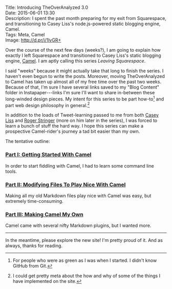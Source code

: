 Title: Introducing TheOverAnalyzed 3.0  
Date: 2015-06-01 13:30  
Description: I spent the past month preparing for my exit from Squarespace, and transitioning to Casey Liss's node.js-powered static blogging engine, Camel.  
Tags: Meta, Camel  
Image: http://d.pr/i/1lvGR+  

Over the course of the next few days (weeks?), I am going to explain how exactly I left Squarespace and transitioned to Casey Liss's static blogging engine, [Camel][github]. I am aptly calling this series *Leaving Squarespace*.

I said "weeks" because it might actually take that long to finish the series. I haven't even begun to write the posts. Moreover, moving TheOverAnalyzed to Camel has taken up almost all of my free time over the past two weeks. Because of that, I'm sure I have several links saved to my "Blog Content" folder in Instapaper---links I'm sure I'll want to share in-between these long-winded design pieces. My intent for this series to be part how-to[^for] and part web design philosophy in general.[^ph]

In addition to the loads of Tweet-learning passed to me from both [Casey Liss][twitter] and [Roger Stringer][twitter 2] (more on him later in the series), I was forced to learn a bunch of stuff the hard way. I hope this series can make a prospective Camel-rider's journey a tad bit easier than my own.

The tentative outline:

### [Part I: Getting Started With Camel][theoveranalyzed]

In order to start fiddling with Camel, I had to learn some command line tools.

### [Part II: Modifying Files To Play Nice With Camel][theoveranalyzed 2]

Making all my old Markdown files play nice with Camel was easy, but extremely time-consuming.

### [Part III: Making Camel My Own][theoveranalyzed 3]

Camel came with several nifty Markdown plugins, but I wanted more. 

<hr class="long">

In the meantime, please explore the new site! I'm pretty proud of it. And as always, thanks for reading.

[^for]:  For people who were as green as I was when I started. I didn't know GitHub from Git.
[^ph]: I could get pretty meta about the how and why of some of the things I have implemented on the site. 

[github]: https://github.com/cliss/camel "GitHub page for Camel"
[theoveranalyzed]: /2015/6/17/leaving-squarespace-part-I-getting-started-with-camel "Part I of my series 'Leaving Squarespace'"
[theoveranalyzed 2]: /2015/6/26/leaving-squarespace-part-ii-modifying-files-to-play-nice-with-camel "Part II of my series 'Leaving Squarespace'"
[theoveranalyzed 3]: /2015/7/6/leaving-squarespace-part-iii-making-camel-my-own "Part III of my series 'Leaving Squarespace'"
[twitter]: https://twitter.com/caseyliss/status/603267259855982592 "Casey helping me"
[twitter 2]: https://twitter.com/freekrai/status/600328265576763392 "Roger Stringer helping me"